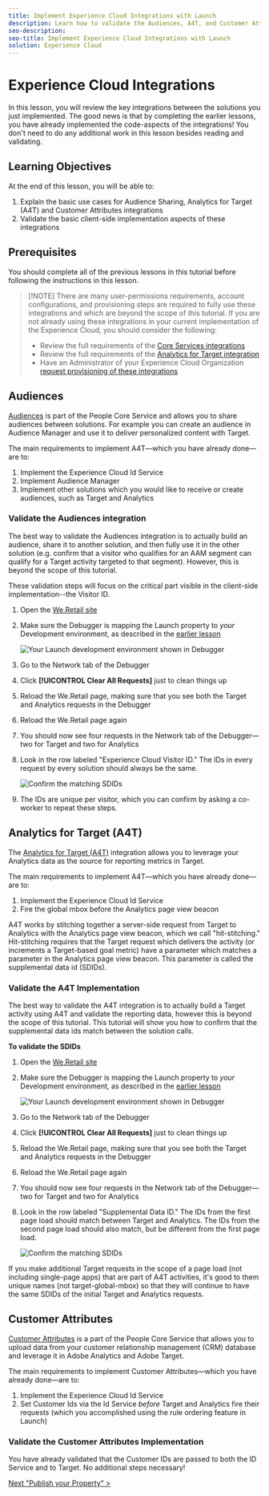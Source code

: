 ```yaml
---
title: Implement Experience Cloud Integrations with Launch
description: Learn how to validate the Audiences, A4T, and Customer Attributes integrations in your Adobe Experience Cloud implementation. This lesson is part of the "Implementing the Experience Cloud in Websites with Launch" tutorial.
seo-description:
seo-title: Implement Experience Cloud Integrations with Launch
solution: Experience Cloud
---
```


# Experience Cloud Integrations

In this lesson, you will review the key integrations between the solutions you  just implemented. The good news is that by completing the earlier lessons, you have already implemented the code-aspects of the integrations! You don't need to do any additional work in this lesson besides reading and validating.

## Learning Objectives

At the end of this lesson, you will be able to:

1. Explain the basic use cases for Audience Sharing, Analytics for Target (A4T) and Customer Attributes integrations
1. Validate the basic client-side implementation aspects of these integrations

## Prerequisites

You should complete all of the previous lessons in this tutorial before following the  instructions in this lesson.

>[!NOTE] There are many user-permissions requirements, account configurations, and provisioning steps are required to fully use these integrations and which are beyond the scope of this tutorial. If you are not already using these integrations in your current implementation of the Experience Cloud, you should consider the following:
>
> * Review the full requirements of the [Core Services integrations](https://marketing.adobe.com/resources/help/en_US/mcloud/core_services.html)
> * Review the full requirements of the [Analytics for Target integration](https://marketing.adobe.com/resources/help/en_US/target/a4t/c_before_implement.html)
> * Have an Administrator of your Experience Cloud Organization [request provisioning of these integrations](https://www.adobe.com/go/audiences)

## Audiences

[Audiences](https://marketing.adobe.com/resources/help/en_US/mcloud/audience_library.html) is part of the People Core Service and allows you to share audiences between solutions. For example you can create an audience in Audience Manager and use it to deliver personalized content with Target.

The main requirements to implement A4T&mdash;which you have already done&mdash;are to:

1. Implement the Experience Cloud Id Service
1. Implement Audience Manager
1. Implement other solutions which you would like to receive or create audiences, such as Target and Analytics

### Validate the Audiences integration

The best way to validate the Audiences integration is to actually build an audience, share it to another solution, and then fully use it in the other solution (e.g. confirm that a visitor who qualifies for an AAM segment can qualify for a Target activity targeted to that segment). However, this is beyond the scope of this tutorial.

These validation steps will focus on the critical part visible in the client-side implementation--the Visitor ID.

1. Open the [We.Retail site](https://aem.enablementadobe.com/content/we-retail/us/en.html)

1. Make sure the Debugger is mapping the Launch property to *your* Development environment, as described in the [earlier lesson](launch-switch-environments.md)

   ![Your Launch development environment shown in Debugger](images/web-switchEnvironments-debuggerOnWeRetail.png)

1. Go to the Network tab of the Debugger

1. Click **[!UICONTROL Clear All Requests]** just to clean things up

1. Reload the We.Retail page, making sure that you see both the Target and Analytics requests in the Debugger

1. Reload the We.Retail page again
  
1. You should now see four requests in the Network tab of the Debugger&mdash;two for Target and two for Analytics

1. Look in the row labeled "Experience Cloud Visitor ID." The IDs in every request by every solution should always be the same.

   ![Confirm the matching SDIDs](images/web-integrations-matchingECIDs.png)

1. The IDs are unique per visitor, which you can confirm by asking a co-worker to repeat these steps.

## Analytics for Target (A4T)

The [Analytics for Target (A4T)](https://marketing.adobe.com/resources/help/en_US/target/a4t/a4t.html) integration allows you to leverage your Analytics data as the source for reporting metrics in Target.  

The main requirements to implement A4T&mdash;which you have already done&mdash;are to:

1. Implement the Experience Cloud Id Service
1. Fire the global mbox before the Analytics page view beacon

A4T works by stitching together a server-side request from Target to Analytics with the Analytics page view beacon, which we call "hit-stitching."  Hit-stitching requires that the Target request which delivers the activity (or increments a Target-based goal metric) have a parameter which matches a parameter in the Analytics page view beacon. This parameter is called the supplemental data id (SDIDs).

### Validate the A4T Implementation

The best way to validate the A4T integration is to actually build a Target activity using A4T and validate the reporting data, however this is beyond the scope of this tutorial. This tutorial will show you how to confirm that the supplemental data ids match between the solution calls.

**To validate the SDIDs**

1. Open the [We.Retail site](https://aem.enablementadobe.com/content/we-retail/us/en.html)

1. Make sure the Debugger is mapping the Launch property to *your* Development environment, as described in the [earlier lesson](launch-switch-environments.md)

   ![Your Launch development environment shown in Debugger](images/web-switchEnvironments-debuggerOnWeRetail.png)

1. Go to the Network tab of the Debugger

1. Click **[!UICONTROL Clear All Requests]** just to clean things up

1. Reload the We.Retail page, making sure that you see both the Target and Analytics requests in the Debugger

1. Reload the We.Retail page again
  
1. You should now see four requests in the Network tab of the Debugger&mdash;two for Target and two for Analytics

1. Look in the row labeled "Supplemental Data ID." The IDs from the first page load should match between Target and Analytics. The IDs from the second page load should also match, but be different from the first page load.

   ![Confirm the matching SDIDs](images/web-integrations-matchingSDIDs.png)

If you make additional Target requests in the scope of a page load (not including single-page apps) that are part of A4T activities, it's good to them unique names (not target-global-mbox) so that they will continue to have the same SDIDs of the initial Target and Analytics requests.

## Customer Attributes

[Customer Attributes](https://marketing.adobe.com/resources/help/en_US/mcloud/attributes.html) is a part of the People Core Service that allows you to upload data from your customer relationship management (CRM) database and leverage it in Adobe Analytics and Adobe Target.

The main requirements to implement Customer Attributes&mdash;which you have already done&mdash;are to:

1. Implement the Experience Cloud Id Service
1. Set Customer Ids via the Id Service *before* Target and Analytics fire their requests (which you accomplished using the rule ordering feature in Launch)

### Validate the Customer Attributes Implementation

You have already validated that the Customer IDs are passed to both the ID Service and to Target. No additional steps necessary!

[Next "Publish your Property" >](publish.md)